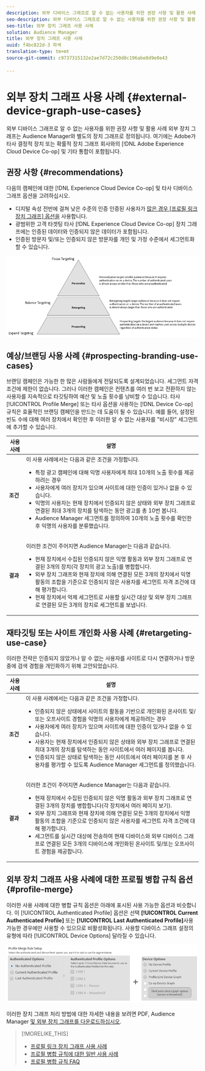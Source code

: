 ```yaml
---
description: 외부 디바이스 그래프로 알 수 없는 사용자를 위한 권장 사항 및 활용 사례 외부 장치 그래프는 Audience Manager와 별도의 장치 그래프로 정의됩니다. 여기에는 Adobe Experience Cloud Device Co-op와 Adobe가 타사 결정적 장치 또는 확률적 장치 그래프 회사와의 통합을 포함합니다.
seo-description: 외부 디바이스 그래프로 알 수 없는 사용자를 위한 권장 사항 및 활용 사례 외부 장치 그래프는 Audience Manager와 별도의 장치 그래프로 정의됩니다. 여기에는 Adobe Experience Cloud Device Co-op와 Adobe가 타사 결정적 장치 또는 확률적 장치 그래프 회사와의 통합을 포함합니다.
seo-title: 외부 장치 그래프 사용 사례
solution: Audience Manager
title: 외부 장치 그래프 사용 사례
uuid: f4bc822d-3 파섹
translation-type: tm+mt
source-git-commit: c9737315132e2ae7d72c250d8c196abe8d9e0e43

---
```



# 외부 장치 그래프 사용 사례 {#external-device-graph-use-cases}

외부 디바이스 그래프로 알 수 없는 사용자를 위한 권장 사항 및 활용 사례 외부 장치 그래프는 Audience Manager와 별도의 장치 그래프로 정의됩니다. 여기에는 Adobe가 타사 결정적 장치 또는 확률적 장치 그래프 회사와의 [!DNL Adobe Experience Cloud Device Co-op] 및 기타 통합이 포함됩니다.

## 권장 사항 {#recommendations}

다음의 캠페인에 대한 [!DNL Experience Cloud Device Co-op] 및 타사 디바이스 그래프 옵션을 고려하십시오.

* 디지털 속성 전반에 걸쳐 낮은 수준의 인증 인증된 사용자가 [많은 경우 [프로필 링크 장치 그래프] 옵션을](../../features/profile-merge-rules/merge-rule-definitions.md#device-options) 사용합니다.
* 광범위한 고객 타겟팅 타사 [!DNL Experience Cloud Device Co-op] 장치 그래프에는 인증된 데이터와 인증되지 않은 데이터가 포함됩니다.
* 인증된 방문자 및/또는 인증되지 않은 방문자를 개인 및 가정 수준에서 세그먼트화할 수 있습니다.

![](assets/merge-rule-triangle1.png)

## 예상/브랜딩 사용 사례 {#prospecting-branding-use-cases}

브랜딩 캠페인은 가능한 한 많은 사람들에게 전달되도록 설계되었습니다. 세그먼트 자격 조건에 제한이 없습니다. 그러나 이러한 캠페인은 컨텐츠를 여러 번 보고 전환하지 않는 사용자를 지속적으로 타깃팅하여 예산 및 노출 횟수를 낭비할 수 있습니다. 타사 [!UICONTROL Profile Merge] 또는 타사 옵션을 사용하는 [!DNL Device Co-op] 규칙은 효율적인 브랜딩 캠페인을 만드는 데 도움이 될 수 있습니다. 예를 들어, 설정된 빈도 수에 대해 여러 장치에서 확인한 후 이러한 알 수 없는 사용자를 "비시장" 세그먼트에 추가할 수 있습니다.

<table id="table_00F6EED172574E80A38CADA8A92A23B1"> 
 <thead> 
  <tr> 
   <th colname="col1" class="entry"> 사용 사례 </th> 
   <th colname="col2" class="entry"> 설명 </th> 
  </tr> 
 </thead>
 <tbody> 
  <tr> 
   <td colname="col1"> <p> <b>조건</b> </p> </td> 
   <td colname="col2">이 사용 사례에서는 다음과 같은 조건을 가정합니다. <p> 
     <ul id="ul_F5CA7EE525774F7EBA5FBB5F94E4EDC8"> 
      <li id="li_81AE304924724146A24FAB5B6533AD8E">특정 광고 캠페인에 대해 익명 사용자에게 최대 10개의 노출 횟수를 제공하려는 경우 </li> 
      <li id="li_E371F989735245B0B82433DE240D56D0">사용자에게 여러 장치가 있으며 사이트에 대한 인증이 있거나 없을 수 있습니다. </li> 
      <li id="li_9231ABE15CA249E6B79D8BF0E511FD33">익명의 사용자는 현재 장치에서 인증되지 않은 상태와 외부 장치 그래프로 연결된 최대 3개의 장치를 탐색하는 동안 광고를 총 10번 봅니다. </li> 
      <li id="li_8C276C07019C49EFA3A0D0D54CF73C31">Audience Manager <span class="keyword"> 세그먼트를</span> 정의하여 10개의 노출 횟수를 확인한 후 익명의 사용자를 분류했습니다. </li> 
     </ul> </p> </td> 
  </tr> 
  <tr> 
   <td colname="col1"> <p> <b>결과</b> </p> </td> 
   <td colname="col2"> <p>이러한 조건이 주어지면 Audience <span class="keyword"> Manager는 다음과 같습니다</span>. </p> <p> 
     <ul id="ul_8E988B1005324526BC6DC6637BBACCFB"> 
      <li id="li_C9DD546754914BACB8F4C92C7D4ED70E">현재 장치에서 수집된 인증되지 않은 익명 활동과 외부 장치 그래프로 연결된 3개의 장치(각 장치의 광고 노출)를 병합합니다. </li> 
      <li id="li_FB55CB9116074525BA30FF062D1136AE">외부 장치 그래프와 현재 장치에 의해 연결된 모든 3개의 장치에서 익명 활동의 조합을 기준으로 인증되지 않은 사용자를 세그먼트 자격 조건에 대해 평가합니다. </li> 
      <li id="li_B28EB32F718145A7ABBDAC0AF75E2AFC">현재 장치에서 억제 세그먼트로 사용할 실시간 대상 및 외부 장치 그래프로 연결된 모든 3개의 장치로 세그먼트를 보냅니다. </li> 
     </ul> </p> </td> 
  </tr> 
 </tbody> 
</table>

## 재타깃팅 또는 사이트 개인화 사용 사례 {#retargeting-use-case}

이러한 전략은 인증되지 않았거나 알 수 없는 사용자를 사이트로 다시 연결하거나 방문 중에 검색 경험을 개인화하기 위해 고안되었습니다.

<table id="table_0EE2052AA3E744B3B76036FC06B5A453"> 
 <thead> 
  <tr> 
   <th colname="col1" class="entry"> 사용 사례 </th> 
   <th colname="col2" class="entry"> 설명 </th> 
  </tr> 
 </thead>
 <tbody> 
  <tr> 
   <td colname="col1"> <p> <b>조건</b> </p> </td> 
   <td colname="col2">이 사용 사례에서는 다음과 같은 조건을 가정합니다. <p> 
     <ul id="ul_FD0B869B4AF3453FAEC9BA3A45ABF039"> 
      <li id="li_8E30BAED42E94AB3B81FCB1C7464E5FC">인증되지 않은 상태에서 사이트의 활동을 기반으로 개인화된 온사이트 및/또는 오프사이트 경험을 익명의 사용자에게 제공하려는 경우 </li> 
      <li id="li_3DBE53BA94324F1BA1C52A37AD4E426C">사용자에게 여러 장치가 있으며 사이트에 대한 인증이 있거나 없을 수 있습니다. </li> 
      <li id="li_F867AFBDC1A54CD6A68AB0EC196E27C9">사용자는 현재 장치에서 인증되지 않은 상태와 외부 장치 그래프로 연결된 최대 3개의 장치를 탐색하는 동안 사이트에서 여러 페이지를 봅니다. </li> 
      <li id="li_7E35D77949CE4E69BD51655AA4C40BEE">인증되지 않은 <span class="keyword"> 상태로</span> 탐색하는 동안 사이트에서 여러 페이지를 본 후 사용자를 평가할 수 있도록 Audience Manager 세그먼트를 정의했습니다. </li> 
     </ul> </p> </td> 
  </tr> 
  <tr> 
   <td colname="col1"> <p> <b>결과</b> </p> </td> 
   <td colname="col2"> <p>이러한 조건이 주어지면 Audience <span class="wintitle"> Manager는 다음과 같습니다</span>. </p> <p> 
     <ul id="ul_301339426B0643B295DC5B17E1939CFB"> 
      <li id="li_7E8BC3B179804F4A929497DE81E76911">현재 장치에서 수집된 인증되지 않은 익명 활동과 외부 장치 그래프로 연결된 3개의 장치를 병합합니다(각 장치에서 여러 페이지 보기). </li> 
      <li id="li_803EFD58AA124A5BBC8279C4DC695544">외부 장치 그래프와 현재 장치에 의해 연결된 모든 3개의 장치에서 익명 활동의 조합을 기준으로 인증되지 않은 사용자를 세그먼트 자격 조건에 대해 평가합니다. </li> 
      <li id="li_98D749268CC5456CBC9CF3BF5EB91BA8">세그먼트를 실시간 대상에 전송하여 현재 디바이스와 외부 디바이스 그래프로 연결된 모든 3개의 디바이스에 개인화된 온사이트 및/또는 오프사이트 경험을 제공합니다. </li>
     </ul> </p> </td>
  </tr>
 </tbody>
</table>

## 외부 장치 그래프 사용 사례에 대한 프로필 병합 규칙 옵션 {#profile-merge}

이러한 사용 사례에 대한 병합 규칙 옵션은 아래에 표시된 사용 가능한 옵션과 비슷합니다. 이 [!UICONTROL Authenticated Profile] 옵션은 선택 **[!UICONTROL Current Authenticated Profile]** 또는 **[!UICONTROL Last Authenticated Profile]**&#x200B;사용 가능한 경우에만 사용할 수 있으므로 비활성화됩니다. 사용할 디바이스 그래프 설정의 유형에 따라 [!UICONTROL Device Options] 달라질 수 있습니다.

![](assets/merge-rules-external.png)

이러한 장치 그래프 처리 방법에 대한 자세한 내용을 보려면 PDF, Audience Manager [및 외부 장치 그래프를 다운로드하십시오](https://marketing.adobe.com/resources/help/en_US/aam/downloads/AAM_Device_Graphs.pdf).

>[!MORELIKE_THIS]
>
>* [프로필 링크 장치 그래프 사용 사례](../../features/profile-merge-rules/profile-link-use-case.md)
>* [프로필 병합 규칙에 대한 일반 사용 사례](../../features/profile-merge-rules/merge-rule-targeting-options.md)
>* [프로필 병합 규칙 FAQ](../../faq/faq-profile-merge.md)


